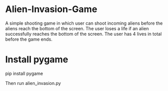 # Alien-Invasion-Game
A simple shooting game in which user can shoot incoming aliens before the aliens reach the bottom of the screen. The user loses a life if an alien successfully reaches the bottom of the screen. The user has 4 lives in total before the game ends. 

# Install pygame
pip install pygame

Then run alien_invasion.py
